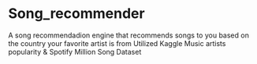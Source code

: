 # Song_recommender 
A song recommendadion engine that recommends songs to you based on the country your favorite artist is from
Utilized Kaggle Music artists popularity & Spotify Million Song Dataset
